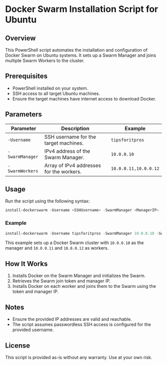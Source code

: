 # Docker Swarm Installation Script for Ubuntu

## Overview

This PowerShell script automates the installation and configuration of Docker Swarm on Ubuntu systems. It sets up a Swarm Manager and joins multiple Swarm Workers to the cluster.

## Prerequisites

- PowerShell installed on your system.
- SSH access to all target Ubuntu machines.
- Ensure the target machines have internet access to download Docker.

## Parameters

| Parameter      | Description                              | Example               |
|----------------|------------------------------------------|-----------------------|
| `-Username`    | SSH username for the target machines.    | `tipsforitpros`       |
| `-SwarmManager`| IPv4 address of the Swarm Manager.       | `10.0.0.10`           |
| `-SwarmWorkers`| Array of IPv4 addresses for the workers. | `10.0.0.11,10.0.0.12` |

## Usage

Run the script using the following syntax:

```powershell
install-dockerswarm -Username <SSHUsername> -SwarmManager <ManagerIP> -SwarmWorkers <WorkerIP1>,<WorkerIP2>
```

### Example

```powershell
install-dockerswarm -Username tipsforitpros -SwarmManager 10.0.0.10 -SwarmWorkers 10.0.0.11,10.0.0.12
```

This example sets up a Docker Swarm cluster with `10.0.0.10` as the manager and `10.0.0.11` and `10.0.0.12` as workers.

## How It Works

1. Installs Docker on the Swarm Manager and initializes the Swarm.
2. Retrieves the Swarm join token and manager IP.
3. Installs Docker on each worker and joins them to the Swarm using the token and manager IP.

## Notes

- Ensure the provided IP addresses are valid and reachable.
- The script assumes passwordless SSH access is configured for the provided username.

## License

This script is provided as-is without any warranty. Use at your own risk.